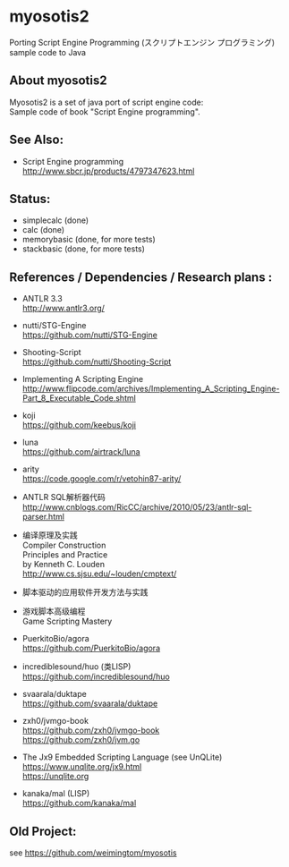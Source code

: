﻿# myosotis2
Porting Script Engine Programming (スクリプトエンジン プログラミング) sample code to Java  

## About myosotis2  
Myosotis2 is a set of java port of script engine code:  
Sample code of book "Script Engine programming".  

## See Also:  
* Script Engine programming  
http://www.sbcr.jp/products/4797347623.html  
	
## Status:  
* simplecalc (done)  
* calc (done)  
* memorybasic (done, for more tests)  
* stackbasic (done, for more tests)  

## References / Dependencies / Research plans :  
* ANTLR 3.3  
http://www.antlr3.org/   

* nutti/STG-Engine  
https://github.com/nutti/STG-Engine  

* Shooting-Script  
https://github.com/nutti/Shooting-Script  

* Implementing A Scripting Engine  
http://www.flipcode.com/archives/Implementing_A_Scripting_Engine-Part_8_Executable_Code.shtml  

* koji  
https://github.com/keebus/koji  

* luna  
https://github.com/airtrack/luna  

* arity  
https://code.google.com/r/vetohin87-arity/  

* ANTLR SQL解析器代码  
http://www.cnblogs.com/RicCC/archive/2010/05/23/antlr-sql-parser.html  

* 编译原理及实践  
Compiler Construction  
Principles and Practice  
by Kenneth C. Louden  
http://www.cs.sjsu.edu/~louden/cmptext/  

* 脚本驱动的应用软件开发方法与实践  

* 游戏脚本高级编程  
Game Scripting Mastery  

* PuerkitoBio/agora  
https://github.com/PuerkitoBio/agora  

* incrediblesound/huo (类LISP)  
https://github.com/incrediblesound/huo  

* svaarala/duktape  
https://github.com/svaarala/duktape   

* zxh0/jvmgo-book  
https://github.com/zxh0/jvmgo-book  
https://github.com/zxh0/jvm.go  

* The Jx9 Embedded Scripting Language (see UnQLite)  
https://www.unqlite.org/jx9.html  
https://unqlite.org  

* kanaka/mal (LISP)    
https://github.com/kanaka/mal  

## Old Project:  
see https://github.com/weimingtom/myosotis  
